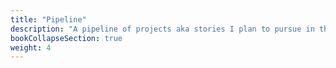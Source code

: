 ```yaml
---
title: "Pipeline"
description: "A pipeline of projects aka stories I plan to pursue in the future."
bookCollapseSection: true
weight: 4
---
```

